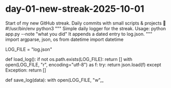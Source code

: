 # day-01-new-streak-2025-10-01
Start of my new GitHub streak. Daily commits with small scripts &amp; projects 🚀
#!/usr/bin/env python3
"""
Simple daily logger for the streak.
Usage:
    python app.py --note "what you did"
It appends a dated entry to log.json.
"""
import argparse, json, os
from datetime import datetime

LOG_FILE = "log.json"

def load_log():
    if not os.path.exists(LOG_FILE):
        return []
    with open(LOG_FILE, "r", encoding="utf-8") as f:
        try:
            return json.load(f)
        except Exception:
            return []

def save_log(data):
    with open(LOG_FILE, "w",_
